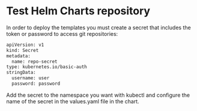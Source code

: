 # Test Helm Charts repository

In order to deploy the templates you must create a secret that includes the token or password to access git repositories:

```sh
apiVersion: v1
kind: Secret
metadata:
  name: repo-secret
type: kubernetes.io/basic-auth
stringData:
  username: user
  password: password
```  

Add the secret to the namespace you want with kubectl and configure the name of the secret in the values.yaml file in the chart.
